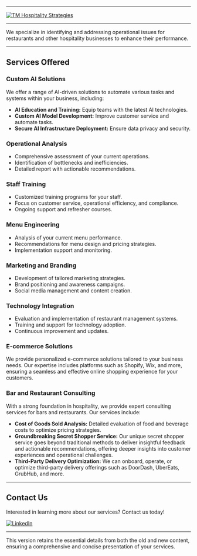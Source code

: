 
---

[![TM Hospitality Strategies](https://img.shields.io/badge/-TM%20Hospitality%20Strategies-blue?logo=linkedin&logoColor=white)](https://www.linkedin.com/company/tm-hospitality-strategies/?viewAsMember=true)

---

We specialize in identifying and addressing operational issues for restaurants and other hospitality businesses to enhance their performance.

---

## Services Offered

### Custom AI Solutions
We offer a range of AI-driven solutions to automate various tasks and systems within your business, including:
- **AI Education and Training:** Equip teams with the latest AI technologies.
- **Custom AI Model Development:** Improve customer service and automate tasks.
- **Secure AI Infrastructure Deployment:** Ensure data privacy and security.

### Operational Analysis
- Comprehensive assessment of your current operations.
- Identification of bottlenecks and inefficiencies.
- Detailed report with actionable recommendations.

### Staff Training
- Customized training programs for your staff.
- Focus on customer service, operational efficiency, and compliance.
- Ongoing support and refresher courses.

### Menu Engineering
- Analysis of your current menu performance.
- Recommendations for menu design and pricing strategies.
- Implementation support and monitoring.

### Marketing and Branding
- Development of tailored marketing strategies.
- Brand positioning and awareness campaigns.
- Social media management and content creation.

### Technology Integration
- Evaluation and implementation of restaurant management systems.
- Training and support for technology adoption.
- Continuous improvement and updates.

### E-commerce Solutions
We provide personalized e-commerce solutions tailored to your business needs. Our expertise includes platforms such as Shopify, Wix, and more, ensuring a seamless and effective online shopping experience for your customers.

### Bar and Restaurant Consulting
With a strong foundation in hospitality, we provide expert consulting services for bars and restaurants. Our services include:
- **Cost of Goods Sold Analysis:** Detailed evaluation of food and beverage costs to optimize pricing strategies.
- **Groundbreaking Secret Shopper Service:** Our unique secret shopper service goes beyond traditional methods to deliver insightful feedback and actionable recommendations, offering deeper insights into customer experiences and operational challenges.
- **Third-Party Delivery Optimization:** We can onboard, operate, or optimize third-party delivery offerings such as DoorDash, UberEats, GrubHub, and more.

---

## Contact Us

Interested in learning more about our services? Contact us today!

[![LinkedIn](https://img.shields.io/badge/LinkedIn-TM%20Hospitality%20Strategies-blue)](https://www.linkedin.com/company/tm-hospitality-strategies/?viewAsMember=true)

---

This version retains the essential details from both the old and new content, ensuring a comprehensive and concise presentation of your services.

